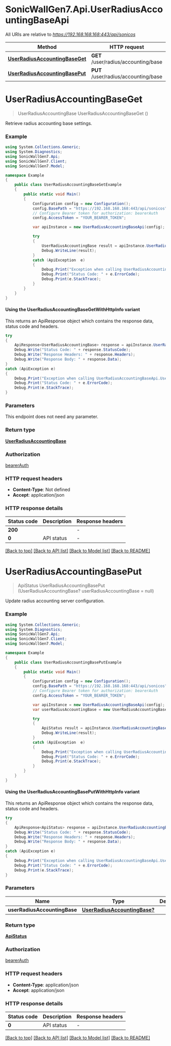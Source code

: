 # SonicWallGen7.Api.UserRadiusAccountingBaseApi

All URIs are relative to *https://192.168.168.168:443/api/sonicos*

| Method | HTTP request | Description |
|--------|--------------|-------------|
| [**UserRadiusAccountingBaseGet**](UserRadiusAccountingBaseApi.md#userradiusaccountingbaseget) | **GET** /user/radius/accounting/base |  |
| [**UserRadiusAccountingBasePut**](UserRadiusAccountingBaseApi.md#userradiusaccountingbaseput) | **PUT** /user/radius/accounting/base |  |

<a id="userradiusaccountingbaseget"></a>
# **UserRadiusAccountingBaseGet**
> UserRadiusAccountingBase UserRadiusAccountingBaseGet ()



Retrieve radius accounting base settings.

### Example
```csharp
using System.Collections.Generic;
using System.Diagnostics;
using SonicWallGen7.Api;
using SonicWallGen7.Client;
using SonicWallGen7.Model;

namespace Example
{
    public class UserRadiusAccountingBaseGetExample
    {
        public static void Main()
        {
            Configuration config = new Configuration();
            config.BasePath = "https://192.168.168.168:443/api/sonicos";
            // Configure Bearer token for authorization: bearerAuth
            config.AccessToken = "YOUR_BEARER_TOKEN";

            var apiInstance = new UserRadiusAccountingBaseApi(config);

            try
            {
                UserRadiusAccountingBase result = apiInstance.UserRadiusAccountingBaseGet();
                Debug.WriteLine(result);
            }
            catch (ApiException  e)
            {
                Debug.Print("Exception when calling UserRadiusAccountingBaseApi.UserRadiusAccountingBaseGet: " + e.Message);
                Debug.Print("Status Code: " + e.ErrorCode);
                Debug.Print(e.StackTrace);
            }
        }
    }
}
```

#### Using the UserRadiusAccountingBaseGetWithHttpInfo variant
This returns an ApiResponse object which contains the response data, status code and headers.

```csharp
try
{
    ApiResponse<UserRadiusAccountingBase> response = apiInstance.UserRadiusAccountingBaseGetWithHttpInfo();
    Debug.Write("Status Code: " + response.StatusCode);
    Debug.Write("Response Headers: " + response.Headers);
    Debug.Write("Response Body: " + response.Data);
}
catch (ApiException e)
{
    Debug.Print("Exception when calling UserRadiusAccountingBaseApi.UserRadiusAccountingBaseGetWithHttpInfo: " + e.Message);
    Debug.Print("Status Code: " + e.ErrorCode);
    Debug.Print(e.StackTrace);
}
```

### Parameters
This endpoint does not need any parameter.
### Return type

[**UserRadiusAccountingBase**](UserRadiusAccountingBase.md)

### Authorization

[bearerAuth](../README.md#bearerAuth)

### HTTP request headers

 - **Content-Type**: Not defined
 - **Accept**: application/json


### HTTP response details
| Status code | Description | Response headers |
|-------------|-------------|------------------|
| **200** |  |  -  |
| **0** | API status |  -  |

[[Back to top]](#) [[Back to API list]](../README.md#documentation-for-api-endpoints) [[Back to Model list]](../README.md#documentation-for-models) [[Back to README]](../README.md)

<a id="userradiusaccountingbaseput"></a>
# **UserRadiusAccountingBasePut**
> ApiStatus UserRadiusAccountingBasePut (UserRadiusAccountingBase? userRadiusAccountingBase = null)



Update radius accounting server configuration.

### Example
```csharp
using System.Collections.Generic;
using System.Diagnostics;
using SonicWallGen7.Api;
using SonicWallGen7.Client;
using SonicWallGen7.Model;

namespace Example
{
    public class UserRadiusAccountingBasePutExample
    {
        public static void Main()
        {
            Configuration config = new Configuration();
            config.BasePath = "https://192.168.168.168:443/api/sonicos";
            // Configure Bearer token for authorization: bearerAuth
            config.AccessToken = "YOUR_BEARER_TOKEN";

            var apiInstance = new UserRadiusAccountingBaseApi(config);
            var userRadiusAccountingBase = new UserRadiusAccountingBase?(); // UserRadiusAccountingBase? |  (optional) 

            try
            {
                ApiStatus result = apiInstance.UserRadiusAccountingBasePut(userRadiusAccountingBase);
                Debug.WriteLine(result);
            }
            catch (ApiException  e)
            {
                Debug.Print("Exception when calling UserRadiusAccountingBaseApi.UserRadiusAccountingBasePut: " + e.Message);
                Debug.Print("Status Code: " + e.ErrorCode);
                Debug.Print(e.StackTrace);
            }
        }
    }
}
```

#### Using the UserRadiusAccountingBasePutWithHttpInfo variant
This returns an ApiResponse object which contains the response data, status code and headers.

```csharp
try
{
    ApiResponse<ApiStatus> response = apiInstance.UserRadiusAccountingBasePutWithHttpInfo(userRadiusAccountingBase);
    Debug.Write("Status Code: " + response.StatusCode);
    Debug.Write("Response Headers: " + response.Headers);
    Debug.Write("Response Body: " + response.Data);
}
catch (ApiException e)
{
    Debug.Print("Exception when calling UserRadiusAccountingBaseApi.UserRadiusAccountingBasePutWithHttpInfo: " + e.Message);
    Debug.Print("Status Code: " + e.ErrorCode);
    Debug.Print(e.StackTrace);
}
```

### Parameters

| Name | Type | Description | Notes |
|------|------|-------------|-------|
| **userRadiusAccountingBase** | [**UserRadiusAccountingBase?**](UserRadiusAccountingBase?.md) |  | [optional]  |

### Return type

[**ApiStatus**](ApiStatus.md)

### Authorization

[bearerAuth](../README.md#bearerAuth)

### HTTP request headers

 - **Content-Type**: application/json
 - **Accept**: application/json


### HTTP response details
| Status code | Description | Response headers |
|-------------|-------------|------------------|
| **0** | API status |  -  |

[[Back to top]](#) [[Back to API list]](../README.md#documentation-for-api-endpoints) [[Back to Model list]](../README.md#documentation-for-models) [[Back to README]](../README.md)

